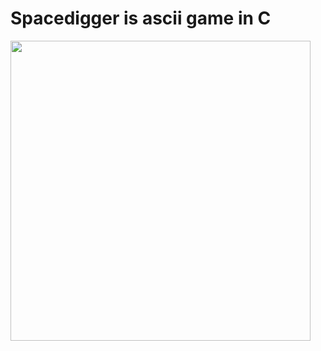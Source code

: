 # Spacedigger is ascii game in C 
<a href="https://asciinema.org/a/UoMFAlwxJd1ybhTAEGRrmKAUQ"><img src="https://asciinema.org/a/UoMFAlwxJd1ybhTAEGRrmKAUQ.png" align="left" height="480" width="480" ></a>


